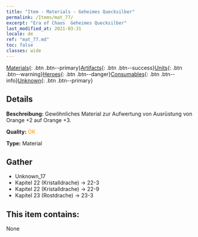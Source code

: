 ```yaml
---
title: "Item - Materials - Geheimes Quecksilber"
permalink: /Items/mat_77/
excerpt: "Era of Chaos  Geheimes Quecksilber"
last_modified_at: 2021-03-31
locale: de
ref: "mat_77.md"
toc: false
classes: wide
---
```

 [Materials](/de/Items/){: .btn .btn--primary}[Artifacts](/de/Items/Artifacts/){: .btn .btn--success}[Units](/de/Items/Units/){: .btn .btn--warning}[Heroes](/de/Items/Heroes/){: .btn .btn--danger}[Consumables](/de/Items/Consumables/){: .btn .btn--info}[Unknown](/de/Items/Unknown/){: .btn .btn--primary}

## Details
 **Beschreibung:** Gewöhnliches Material zur Aufwertung von Ausrüstung von Orange +2 auf Orange +3.

 **Quality:** <span style="color: #FF8C00">OK</span>

 **Type:** Material

## Gather

*    Unknown_17 
*    Kapitel 22 (Kristalldrache) -> 22-3 
*    Kapitel 22 (Kristalldrache) -> 22-9 
*    Kapitel 23 (Rostdrache) -> 23-3 

## This item contains:

  None

